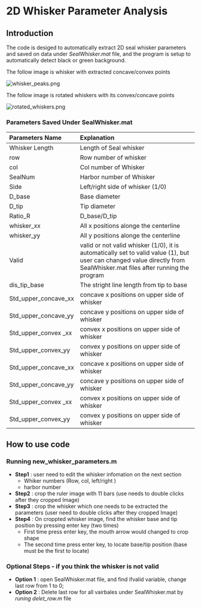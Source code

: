 # 2D Whisker Parameter Analysis

## Introduction
The code is desiged to automatically extract 2D seal whisker parameters and saved on data under *SealWhisker.mat* file, and the program is setup to automatically detect black or green background.  

The follow image is whisker with extracted concave/convex points


![whisker_peaks.png](https://github.com/SeNSE-lab/robots_sealwhiskers/tree/master/2D_whisker_analysis/img/whisker_peaks.png)

The follow image is rotated whiskers with its convex/concave points

![rotated_whiskers.png](https://github.com/SeNSE-lab/robots_sealwhiskers/blob/master/2D_whisker_analysis/img/rotated_whiskers.png)

### Parameters Saved Under SealWhisker.mat
| Parameters Name    | Explanation    |
| :------------- | :------------- |
| Whisker Length       | Length of Seal whisker       |
|row   |   Row number of whisker |
|col   |Col number of Whisker   |
|SealNum   | Harbor number of Whisker   |
|Side   | Left/right side of whisker (1/0) |
|  D_base | Base diameter   |
|D_tip   |Tip diameter   |
|Ratio_R   | D_base/D_tip   |
|whisker_xx   |All x positions alonge the centerline |
|whisker_yy   |All y positions alonge the centerline |
|Valid    |valid or not valid whisker (1/0), it is automatically set to valid value (1), but user can changed value directly from SealWhisker.mat files after running the program   |
|dis_tip_base   |The stright line length from tip to base   |
|Std_upper_concave_xx   | concave x positions on upper side of whisker    |
|Std_upper_concave_yy    | concave y positions on upper side of whisker  |
|Std_upper_convex _xx   | convex x positions on upper side of whisker    |
|Std_upper_convex_yy    | convex y positions on upper side of whisker  |
|Std_upper_concave_xx   | concave x positions on upper side of whisker    |
|Std_upper_concave_yy    | concave y positions on upper side of whisker  |
|Std_upper_convex _xx   | convex x positions on upper side of whisker    |
|Std_upper_convex_yy    | convex y positions on upper side of whisker  |   |   |

## How to use code
### Running new_whisker_parameters.m
- **Step1** :  user need to edit the whisker infomation on the next section
  - Whiker numbers (Row, col, left/right )
  - harbor number
- **Step2** : crop the ruler image with 11 bars (use needs to double clicks after they cropped Image)
- **Step3** : crop the whisker which one needs to be extracted the parameters (user need to double clicks after they cropped Image)
- **Step4** : On croppted whisker image, find the whisker base and tip position by pressing enter key (two times)
  - First time press enter key, the mouth arrow would changed to crop shape
  - The second time press enter key, to locate base/tip position (base must be the first to locate)

### Optional Steps - if you think the whisker is not valid
- **Option 1** : open SealWhisker.mat file, and find ifvalid variable, change last row from 1 to 0;
- **Option 2** : Delete last row for all vairbales under SealWhisker.mat by *runing delet_row.m* file
